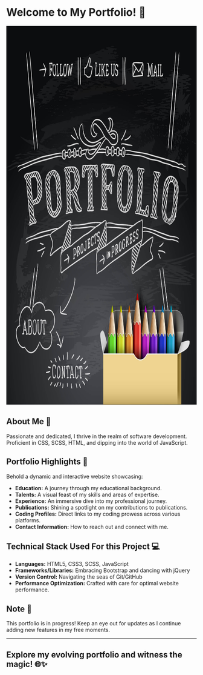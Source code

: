 # Welcome to My Portfolio! 🌟
<img src="portfolio_image1.jpg" alt="Portfolio Image" height="1000">


## About Me 💼

Passionate and dedicated, I thrive in the realm of software development. Proficient in CSS, SCSS, HTML, and dipping into the world of JavaScript.

## Portfolio Highlights 🎨

Behold a dynamic and interactive website showcasing:

- **Education:** A journey through my educational background.
- **Talents:** A visual feast of my skills and areas of expertise.
- **Experience:** An immersive dive into my professional journey.
- **Publications:** Shining a spotlight on my contributions to publications.
- **Coding Profiles:** Direct links to my coding prowess across various platforms.
- **Contact Information:** How to reach out and connect with me.

## Technical Stack Used For this Project 💻

- **Languages:** HTML5, CSS3, SCSS, JavaScript 
- **Frameworks/Libraries:** Embracing Bootstrap and dancing with jQuery
- **Version Control:** Navigating the seas of Git/GitHub
- **Performance Optimization:** Crafted with care for optimal website performance.

## Note 📝

This portfolio is in progress! Keep an eye out for updates as I continue adding new features in my free moments.

---

## Explore my evolving portfolio and witness the magic! 🌐✨

